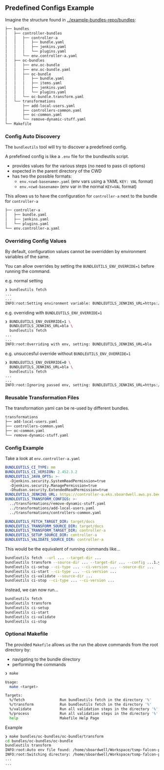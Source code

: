 ## Predefined Configs Example

Imagine the structure found in [../example-bundles-repo/bundles](../examples/example-bundles-repo/bundles):

```sh
├── bundles
│   ├── controller-bundles
│   │   ├── controller-a
│   │   │   ├── bundle.yaml
│   │   │   ├── jenkins.yaml
│   │   │   └── plugins.yaml
│   │   └── env.controller-a.yaml
│   ├── oc-bundles
│   │   ├── env.oc-bundle
│   │   ├── env.oc-bundle.yaml
│   │   ├── oc-bundle
│   │   │   ├── bundle.yaml
│   │   │   ├── items.yaml
│   │   │   ├── jenkins.yaml
│   │   │   └── plugins.yaml
│   │   └── oc-bundle.transform.yaml
│   └── transformations
│       ├── add-local-users.yaml
│       ├── controllers-common.yaml
│       ├── oc-common.yaml
│       └── remove-dynamic-stuff.yaml
└── Makefile
```

### Config Auto Discovery

The `bundleutils` tool will try to discover a predefined config.

A prefefined config is like a `.env` file for the bundleutils script.

- provides values for the various steps (no need to pass cli options)
- expected in the parent directory of the CWD
- has two the possible formats:
  - `env.<cwd-basename>.yaml` (env vars using a YAML `KEY: VAL` format)
  - `env.<cwd-basename>` (env var in the normal `KEY=VAL` format)

This allows us to have the configuration for `controller-a` next to the bundle for `controller-a`

```sh
├── controller-a
│   ├── bundle.yaml
│   ├── jenkins.yaml
│   └── plugins.yaml
└── env.controller-a.yaml
```

### Overriding Config Values

By default, configuration values cannot be overridden by environment variables of the same.

You can allow overrides by setting the `BUNDLEUTILS_ENV_OVERRIDE=1` before running the command.

e.g. normal setting

```sh
❯ bundleutils fetch
...
...
INFO:root:Setting environment variable: BUNDLEUTILS_JENKINS_URL=https://cjoc.eks.sboardwell.aws.ps.beescloud.com
```

e.g. overriding with `BUNDLEUTILS_ENV_OVERRIDE=1`

```sh
❯ BUNDLEUTILS_ENV_OVERRIDE=1 \
  BUNDLEUTILS_JENKINS_URL=bla \
  bundleutils fetch
...
...
INFO:root:Overriding with env, setting: BUNDLEUTILS_JENKINS_URL=bla
```

e.g. unsuccesful override without `BUNDLEUTILS_ENV_OVERRIDE=1`

```sh
❯ BUNDLEUTILS_ENV_OVERRIDE=0 \
  BUNDLEUTILS_JENKINS_URL=bla \
  bundleutils fetch
...
...
INFO:root:Ignoring passed env, setting: BUNDLEUTILS_JENKINS_URL=https://cjoc.eks.sboardwell.aws.ps.beescloud.com
```

### Reusable Transformation Files

The transformation yaml can be re-used by different bundles.

```sh
transformations
├── add-local-users.yaml
├── controllers-common.yaml
├── oc-common.yaml
└── remove-dynamic-stuff.yaml
```

### Config Example

Take a look at `env.controller-a.yaml`

```yaml
BUNDLEUTILS_CI_TYPE: mm
BUNDLEUTILS_CI_VERSION: 2.452.3.2
BUNDLEUTILS_JAVA_OPTS: >-
  -Djenkins.security.SystemReadPermission=true
  -Djenkins.security.ManagePermission=true
  -Dhudson.security.ExtendedReadPermission=true
BUNDLEUTILS_JENKINS_URL: https://controller-a.eks.sboardwell.aws.ps.beescloud.com
BUNDLEUTILS_TRANSFORM_CONFIGS: >-
  ../transformations/remove-dynamic-stuff.yaml
  ../transformations/add-local-users.yaml
  ../transformations/controllers-common.yaml

BUNDLEUTILS_FETCH_TARGET_DIR: target/docs
BUNDLEUTILS_TRANSFORM_SOURCE_DIR: target/docs
BUNDLEUTILS_TRANSFORM_TARGET_DIR: controller-a
BUNDLEUTILS_SETUP_SOURCE_DIR: controller-a
BUNDLEUTILS_VALIDATE_SOURCE_DIR: controller-a
```

This would be the equivalent of running commands like...

```sh
bundleutils fetch --url ... --target-dir ...
bundleutils transform --source-dir ... --target-dir ... --config ...1.yaml --config ...2.yaml --config ...3.yaml
bundleutils ci-setup --ci-type ... --ci-version ... --source-dir ...
bundleutils ci-start --ci-type ... --ci-version ...
bundleutils ci-validate --source-dir ...
bundleutils ci-stop --ci-type ... --ci-version ...
```

Instead, we can now run...

```sh
bundleutils fetch
bundleutils transform
bundleutils ci-setup
bundleutils ci-start
bundleutils ci-validate
bundleutils ci-stop
```

### Optional Makefile

The provided `Makefile` allows us the run the above commands from the root directory by:

- navigating to the bundle directory
- performing the commands

```sh
❯ make

Usage:
  make <target>

Targets:
  %/fetch                Run bundleutils fetch in the directory '%'
  %/transform            Run bundleutils fetch in the directory '%'
  %/validate             Run all validation steps in the directory '%'
  %/process              Run all validation steps in the directory '%'
  help                   Makefile Help Page
```

Example

```sh
❯ make bundles/oc-bundles/oc-bundle/transform
cd bundles/oc-bundles/oc-bundle
bundleutils transform
INFO:root:Auto env file found: /home/sboardwell/Workspace/tsmp-falcon-platform/sboardwell-bundles-drift/bundles/oc-bundles/env.oc-bundle.yaml
INFO:root:Switching directory: /home/sboardwell/Workspace/tsmp-falcon-platform/sboardwell-bundles-drift/bundles/oc-bundles
...
...
```